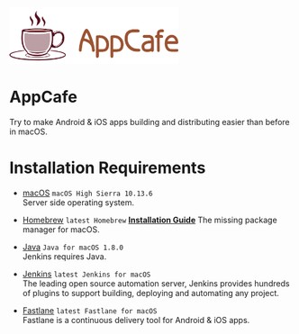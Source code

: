 <img src="logo-appcafe-horizontal.png" width="" height="100"/>

# AppCafe
Try to make Android &amp; iOS apps building and distributing easier than before in macOS.

# Installation Requirements

* [macOS](https://www.apple.com/macos) `macOS High Sierra 10.13.6`  
Server side operating system.

* [Homebrew](https://brew.sh/) `latest Homebrew`  **[Installation Guide](/installation-guide/homebrew.md)**
The missing package manager for macOS.

* [Java](https://www.oracle.com/technetwork/java/javase/downloads/index.html) `Java for macOS 1.8.0`  
Jenkins requires Java.

* [Jenkins](https://jenkins.io/) `latest Jenkins for macOS`  
The leading open source automation server, Jenkins provides hundreds of plugins to support building, deploying and automating any project.

* [Fastlane](https://fastlane.tools/) `latest Fastlane for macOS`  
Fastlane is a continuous delivery tool for Android & iOS apps.
